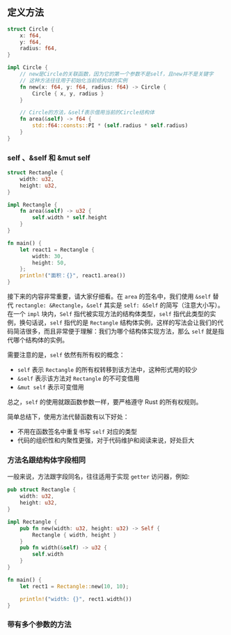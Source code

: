 
## 定义方法

```rust
struct Circle {
    x: f64,
    y: f64,
    radius: f64,
}

impl Circle {
    // new是Circle的关联函数，因为它的第一个参数不是self，且new并不是关键字
    // 这种方法往往用于初始化当前结构体的实例
    fn new(x: f64, y: f64, radius: f64) -> Circle {
        Circle { x, y, radius }
    }

    // Circle的方法，&self表示借用当前的Circle结构体
    fn area(&self) -> f64 {
        std::f64::consts::PI * (self.radius * self.radius)
    }
}
```

### self 、&self 和 &mut self

``` rust
struct Rectangle {
    width: u32,
    height: u32,
}

impl Rectangle {
    fn area(&self) -> u32 {
        self.width * self.height
    }
}

fn main() {
    let react1 = Rectangle {
        width: 30,
        height: 50,
    };
    println!("面积：{}", react1.area())
}

```

接下来的内容非常重要，请大家仔细看。在 `area` 的签名中，我们使用 `&self` 替代 `rectangle: &Rectangle`，`&self` 其实是 `self: &Self` 的简写（注意大小写）。在一个 `impl` 块内，`Self` 指代被实现方法的结构体类型，`self` 指代此类型的实例，换句话说，`self` 指代的是 `Rectangle` 结构体实例，这样的写法会让我们的代码简洁很多，而且非常便于理解：我们为哪个结构体实现方法，那么 `self` 就是指代哪个结构体的实例。

需要注意的是，`self` 依然有所有权的概念：

-   `self` 表示 `Rectangle` 的所有权转移到该方法中，这种形式用的较少
-   `&self` 表示该方法对 `Rectangle` 的不可变借用
-   `&mut self` 表示可变借用

总之，`self` 的使用就跟函数参数一样，要严格遵守 Rust 的所有权规则。

简单总结下，使用方法代替函数有以下好处：

-   不用在函数签名中重复书写 `self` 对应的类型
-   代码的组织性和内聚性更强，对于代码维护和阅读来说，好处巨大

### 方法名跟结构体字段相同


一般来说，方法跟字段同名，往往适用于实现 `getter` 访问器，例如:
```rust
pub struct Rectangle {
    width: u32,
    height: u32,
}

impl Rectangle {
    pub fn new(width: u32, height: u32) -> Self {
        Rectangle { width, height }
    }
    pub fn width(&self) -> u32 {
        self.width
    }
}

fn main() {
    let rect1 = Rectangle::new(10, 10);

    println!("width: {}", rect1.width())
}
```

### 带有多个参数的方法



